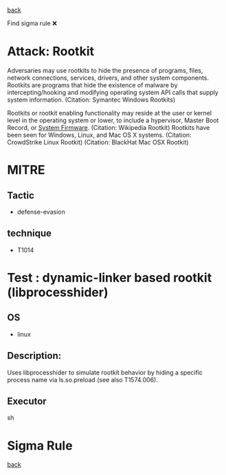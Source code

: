 
[back](../index.md)

Find sigma rule :x: 

# Attack: Rootkit 

Adversaries may use rootkits to hide the presence of programs, files, network connections, services, drivers, and other system components. Rootkits are programs that hide the existence of malware by intercepting/hooking and modifying operating system API calls that supply system information. (Citation: Symantec Windows Rootkits) 

Rootkits or rootkit enabling functionality may reside at the user or kernel level in the operating system or lower, to include a hypervisor, Master Boot Record, or [System Firmware](https://attack.mitre.org/techniques/T1542/001). (Citation: Wikipedia Rootkit) Rootkits have been seen for Windows, Linux, and Mac OS X systems. (Citation: CrowdStrike Linux Rootkit) (Citation: BlackHat Mac OSX Rootkit)

# MITRE
## Tactic
  - defense-evasion


## technique
  - T1014


# Test : dynamic-linker based rootkit (libprocesshider)
## OS
  - linux


## Description:
Uses libprocesshider to simulate rootkit behavior by hiding a specific process name via ls.so.preload (see also T1574.006).


## Executor
sh

# Sigma Rule


[back](../index.md)
